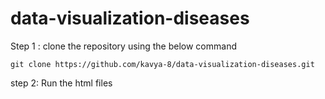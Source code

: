 # data-visualization-diseases

Step 1 : clone the repository using the below command
```
git clone https://github.com/kavya-8/data-visualization-diseases.git
```

step 2: Run the html files
